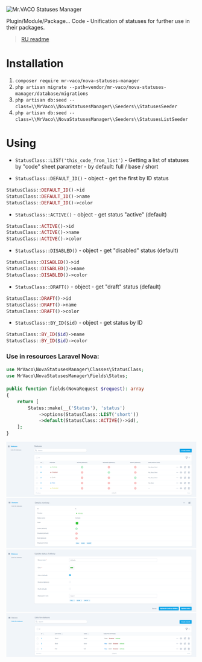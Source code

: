 ![Mr.VACO Statuses Manager](https://preview.dragon-code.pro/Mr.VACO/Statuses%20Manager.svg?pretty-title=0&github%5Brepository%5D=MrVACO%2FNovaStatusesManager&mode=auto)

Plugin/Module/Package... Code - Unification of statuses for further use in their packages.

> [RU readme](https://github.com/MrVACO/NovaStatusesManager/blob/main/README.ru.md)

# Installation

1. ```composer require mr-vaco/nova-statuses-manager```
2. ```php artisan migrate --path=vendor/mr-vaco/nova-statuses-manager/database/migrations```
3. ```php artisan db:seed --class=\\MrVaco\\NovaStatusesManager\\Seeders\\StatusesSeeder```
4. ```php artisan db:seed --class=\\MrVaco\\NovaStatusesManager\\Seeders\\StatusesListSeeder```

# Using

- ```StatusClass::LIST('this_code_from_list')``` - Getting a list of statuses by "code" sheet parameter - by default: full / base / short

- ```StatusClass::DEFAULT_ID()``` - object - get the first by ID status

```php
StatusClass::DEFAULT_ID()->id
StatusClass::DEFAULT_ID()->name
StatusClass::DEFAULT_ID()->color
```

- ```StatusClass::ACTIVE()``` - object - get status "active" (default)

```php
StatusClass::ACTIVE()->id
StatusClass::ACTIVE()->name
StatusClass::ACTIVE()->color
```

- ```StatusClass::DISABLED()``` - object - get "disabled" status (default)

```php
StatusClass::DISABLED()->id
StatusClass::DISABLED()->name
StatusClass::DISABLED()->color
```

- ```StatusClass::DRAFT()``` - object - get "draft" status (default)

```php
StatusClass::DRAFT()->id
StatusClass::DRAFT()->name
StatusClass::DRAFT()->color
```

- ```StatusClass::BY_ID($id)``` - object - get status by ID

```php
StatusClass::BY_ID($id)->name
StatusClass::BY_ID($id)->color
```

### Use in resources Laravel Nova:

```php
use MrVaco\NovaStatusesManager\Classes\StatusClass;
use MrVaco\NovaStatusesManager\Fields\Status;

public function fields(NovaRequest $request): array
{
    return [
        Status::make(__('Status'), 'status')
            ->options(StatusClass::LIST('short'))
            ->default(StatusClass::ACTIVE()->id),
    ];
}
```

![Statuses Index](screenshots/statuses-index.png)
![Statuses Detail](screenshots/statuses-detail.png)
![Statuses Form](screenshots/statuses-form.png)
![Statuses List Index](screenshots/statuses-list-index.png)
